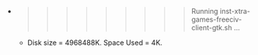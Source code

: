 * >>>>>>>>> Running inst-xtra-games-freeciv-client-gtk.sh ...
  * Disk size = 4968488K. Space Used = 4K.

